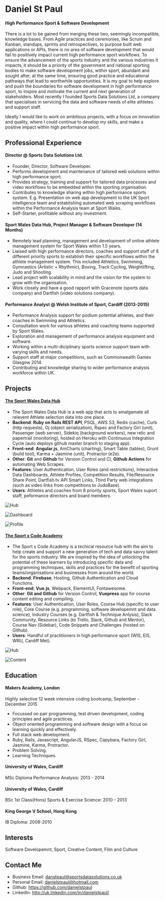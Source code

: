 Daniel St Paul
================

#### High Performance Sport & Software Development
There is a lot to be gained from merging these two, seemingly incompatible, knowledge bases. From Agile practices and ceremonies, like Scrum and Kanban, standups, sprints and retrospectives, to purpose built web applications or APIs, there is no area of software development that would fail to positively impact current high performance sport workflows. To ensure the advancement of the sports industry and the various industries it impacts, it should be a priority of the government and national sporting bodies to make software development jobs, within sport, abundant and sought after, at the same time, ensuring good practice and educational pathways that lead to worthwhile opportunities. It is my goal to help explore and push the boundaries for software development in high performance sport, to inspire and motivate the current and next generation of stakeholders. Most recently I founded Sports Data Solutions Ltd, a company that specialises in servicing the data and software needs of elite athletes and support staff. 

Ideally I would like to work on ambitious projects, with a focus on innovation and quality, where I could continue to develop my skills, and make a positive impact within high performance sport.

Professional Experience
---------------------------------
#### Director @ Sports Data Solutions Ltd.
- Founder, Director, Software Developer.
- Performs development and maintenance of tailored web solutions within high performance sport.
- Provides strategy, training and support for tailored data processes and video workflows to be embedded within the sporting organisation.
- Contributes to knowledge sharing within high performance sports system. E.g. Presentation on web app development to the UK Sport intelligence team and establishing automated web scraping workflows within the Performance Analysis team at Sport Wales.
- Self-Starter, profitable without any investment.

#### Sport Wales Data Hub, Project Manager & Software Developer (14 Months)
- Remotely lead planning, management and development of online athlete management system for Sport Wales within 1.5 years.
- Liaised with high performance directors, coaches and support staff of 8 different priority sports to establish their specific workflows within the athlete management system. This included Athletics, Swimming, Gymnastics (Artistic + Rhythmic), Boxing, Track Cycling, Weightlifting, Judo and Shooting.
- Lead project with scalability in mind and the vision for the system to grow with the organisation. 
- Work closely and have a good rapport with Gracenote (sports data company) and Dartfish (video solutions company).

#### Performance Analyst @ Welsh Institute of Sport, Cardiff (2013-2015)
- Performance Analysis support for podium potential athletes, and their coaches in Swimming and Athletics.
- Consultation work for various athletes and coaching teams supported by Sport Wales.
- Exploration and management of performance analysis equipment and software.
- Working within a multi-diciplinary sports science support team with varying skills and needs.
- Support staff at major competitions, such as Commonwealth Games Glasgow 2014.
- Contributing and knowledge sharing to wider performance analysis workforce within UK.

Projects
---------------------------------
#### [The Sport Wales Data Hub](https://www.swdatahub.co.uk/#/)
- The Sport Wales Data Hub is a web app that acts to amalgamate all relevent Athlete selection data into one place.
- **Backend**: **Ruby on Rails REST API**, PSQL, AWS S3, Redis (cache), Curb (http requests), Oj (object serialization), Rspec and Factory Girl (unit), Passenger (web server), Sidekiq (background workers), new relic and papertrail (monitoring), hosted on Heroku with Continuous Integration Cycle (auto deploys github master branch to staging app).
- **Front-end**: **Angular.js**, AmCharts (charting), Smart Table (tables), Grunt (build tool), Karma + Jasmine (unit), Protractor (e2e).
- **Other**: **Git** and **Github** for Version Control and CI, **Github Actions** for automating Web Scrapes.
- **Features**: User Authentication, User Roles (and restrictions), Interactive Data Dashboards, Athlete Profiles, Competition Results, File/Resource Share Point, Dartfish.tv API Smart Links, Third Party web integrations (such as video links from competitions to JudoBase). 
- **Users**: Athletes and coaches from 8 priority sports, Sport Wales suport staff, peformance directors and board members.

![Hub]()

![Dashboard]()

![Profile]()

#### [The Sport x Code Academy](https://sportsdatasolutions.academy/)
- The Sport x Code Academy is a techical resource hub with the aim to help create and support a new generation of tech and data savvy talent for the sports industry. We are inspired by the idea of unlocking the potential of these learners by introducing specific data and programming techniques, skills and practices for the benefit of sporting teams/organisations and businesses from around the world.
- **Backend**: **Firebase**, Hosting, Github Authentication and Cloud Functions.
- **Front-end**: **Vue.js**, Webpack, ElementUI, Fontawesome.
- **Other**: **Git and Github** for Version Control, **Vuepress** app for course content editing and compiling.
- **Features**: User Authentication, User Roles, Course Hub (specific to user role), Core Course (e.g. programming, software developemnt and data science), Industry Courses (e.g. Dartfish & Technique Anlysis), Slack Community, Resource Links (to Trello, Slack, Github and Mentor), Course Nav (Sidebar), Code Snippets and Challenges (hosted on Github). 
- **Users**: Handful of practitioners in high performance sport (WIS, EIS, WRU, Cardiff Met).

![Hub]()

![Content]()

Education
---------
#### Makers Academy, London
Highly selective 12 week intensive coding bootcamp, September - December 2015
- Focussed on pair programming, test driven development, coding principles and agile practices.
- Object oriented programming and software design with a focus on learning quickly and effectively.
- Full stack web development.
- Ruby, Rails, Javascript, AngularJS, RSpec, Capybara, Factory Girl, Jasmine, Karma, Protractor.
- Problem Solving.
- Learning Techniques.

#### University of Wales, Cardiff
MSc Diploma Performance Analysis: 2013 - 2014

#### University of Wales, Cardiff
BSc 1st Class(Hons) Sports & Exercise Science: 2010 - 2013

#### King George V School, Hong Kong
IB Diploma: 2008-2010

Interests
---------
Software Developemnt, Sport, Creative Content, Film and Culture

Contact Me
-------------
- Business Email: danstpaul@sportsdatasolutions.co.uk
- Personal Email: danielstpaul@hotmail.com
- Github: https://github.com/danielstpaul
- LinkedIn: http://uk.linkedin.com/in/danielstpaul/
